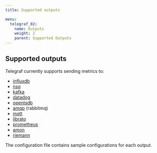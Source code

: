 ```yaml
---
title: Supported outputs

menu:
  telegraf_02:
    name: Outputs
    weight: 2
    parent: Supported Outputs
---
```


## Supported outputs

Telegraf currently supports sending metrics to:

* [influxdb](https://github.com/influxdb/telegraf/tree/master/outputs/influxdb)
* [nsq](https://github.com/influxdb/telegraf/tree/master/outputs/nsq)
* [kafka](https://github.com/influxdb/telegraf/tree/master/outputs/kafka)
* [datadog](https://github.com/influxdb/telegraf/tree/master/outputs/datadog)
* [opentsdb](https://github.com/influxdb/telegraf/tree/master/outputs/opentsdb)
* [amqp](https://github.com/influxdb/telegraf/tree/master/outputs/amqp) (rabbitmq)
* [mqtt](https://github.com/influxdb/telegraf/tree/master/outputs/mqtt)
* [librato](https://github.com/influxdb/telegraf/tree/master/outputs/librato)
* [prometheus](https://github.com/influxdb/telegraf/tree/master/outputs/prometheus)
* [amon](https://github.com/influxdb/telegraf/tree/master/outputs/amon)
* [riemann](https://github.com/influxdb/telegraf/tree/master/outputs/riemann)

The configuration file contains sample configurations for each output.